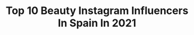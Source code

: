 ---
title: Top 10 Beauty Instagram Influencers In Spain In 2021
description: >-
  Find top beauty Instagram influencers in Spain in 2021. Most popular hashtags: #sorteoespan #shein #sheingals.
platform: Instagram
hits: 1522
text_top: Identify the best Instagram accounts on inBeat.
text_bottom: inBeat aggregates 1522 Instagram influencers like this in Spain for you to connect with.
profiles:
  - username: "rachelcolinas"
    fullname: >-
      Raquel Fernandez Colinas
    bio: >-
      • FASHION • BEAUTY • LIFESTYLE Encargada de gestión en @clinica.valderrama Collabs: raquelfernandezcolinas@gmail.com 📍Ponferrada
    location: "Spain"
    followers: 5087
    engagement: 2518
    commentsToLikes: 0.540386
    id: ck6u1jwjxm6j00j71vizk3ukf
    verified: false
    hashtags: "#inspiration, #model, #look, #me"
  - username: "vanitystyle50"
    fullname: >-
      vanity&style50🌏
    bio: >-
      Sólo yo y mis cosas👗👚👜👠💄💍👑🛍🛍🛍👒, #dress #beauty #jewelry #travel #shoes #🇪🇸🇪🇸 #💍💍married
    location: "Spain"
    followers: 14256
    engagement: 1310
    commentsToLikes: 0.159762
    id: ckap89jtqneyz0i78b3ug6m81
    verified: false
    hashtags: "#wowclassic, #ootdinspiration, #over40, #lookstyle"
  - username: "heyratolina"
    fullname: >-
      Marta
    bio: >-
      Living la vida beauty con mi gato y mi @canarioncc todos los jueves y domingos.
    location: "Spain"
    followers: 373306
    engagement: 1025
    commentsToLikes: 0.037073
    id: ck13caro4zflz0i19w0v41de3
    verified: false
    hashtags: "#colab, #challenge, #internarionalbloggers, #shopzilla"
  - username: "juanitoramoss"
    fullname: >-
      Juanito💯
    bio: >-
      (Generación Del 83)😜♈️🏳️‍🌈 ¡La Vida Sigue! #familystyle #food #beauty #cosmetica 📍 (Málaga) #colaboraciones 📩 ramos1983@hotmail.com
    location: "Spain"
    followers: 19995
    engagement: 785
    commentsToLikes: 1.608985
    id: ckaosrgrrsrsl0i78ya9t1yg8
    verified: false
    hashtags: "#tentacioninsta, #utopiaseticas, #sorteosespan, #sorteos"
  - username: "marikowskaya"
    fullname: >-
      Marikowskaya
    bio: >-
      MAKE UP • BEAUTY • FASHION • LIFESTYLE
    location: "Spain"
    followers: 83197
    engagement: 543
    commentsToLikes: 0.195257
    id: ck0u7wsm95yi90i199hgav5f4
    verified: false
    hashtags: "#urbandecay, #smokeyeyes, #marikoinspiredby, #fall2020"
  - username: "jenniferora"
    fullname: >-
      J E N N I F E R  O R T I Z
    bio: >-
      BEAUTY•MATERNITY•LIFESTYLE ▪️INFO: jenniferora@gmail.com 👩‍👦‍👦 Dylan & Romeo’s mum 🤍@jenniferoracollection 📍MADRID // Barcelona , Spain
    location: "Spain"
    followers: 231234
    engagement: 493
    commentsToLikes: 0.472723
    id: ck0w0rx2ofqlu0i19o7b4l8hj
    verified: true
    hashtags: "#yomequedoencasa, #theelfontheshelfllegaaespan, #christmasiscoming"
  - username: "nereaherz"
    fullname: >-
      NEREA HERNÁNDEZ MIRA
    bio: >-
      Creative soul. Beauty | Fitness See the world through my eyes Say HI ✉ nerea.hmira@gmail.com
    location: "Spain"
    followers: 11710
    engagement: 998
    commentsToLikes: 0.095479
    id: ck8tayyhmtnuz0j78vxbqz1zk
    verified: false
    hashtags: "#sendo, #sendospain, #vegan, #crueltyfree"
  - username: "carmencs2"
    fullname: >-
      C A R M E N 🤎
    bio: >-
      ✨Fashion • Beauty • Lifestyle✨ 🍂Castellón. 📩carmenmartinezcs2@gmail.com 🌾@shein_spain 15%: SN8L1 🏋🏻‍♀️ @myproteines 38% descuento: carmencs2
    location: "Spain"
    followers: 19850
    engagement: 643
    commentsToLikes: 0.195633
    id: ck133ym87udqo0i19oy2t1gh9
    verified: false
    hashtags: "#mylookoftheday, #inspooutfit, #shein, #sheinspain"
  - username: "tamarayuste"
    fullname: >-
      T A M A R A 💟
    bio: >-
      Do more of what makes you happy 💌tamarayuste91@gmail.com 📍Madrid 👗🌏💄Lifestyle | Food | Fashion | Beauty |Travel @sheinofficial ❤️15%dto: s867h
    location: "Spain"
    followers: 28507
    engagement: 548
    commentsToLikes: 0.560940
    id: ck14hdqwc9t5b0i19vt7o4cn2
    verified: false
    hashtags: "#giveaway, #sheinspain, #sorteo, #sheingals"
  - username: "miligritoss"
    fullname: >-
      MILI
    bio: >-
      🤘🏾Soy más totna de lo que parezco, que ya es. ⚡️Social Media + PR @3inaspain @3ina 👐🏽Content creator 🥀Makeup and beauty freak
    location: "Spain"
    followers: 8332
    engagement: 1015
    commentsToLikes: 0.109111
    id: ck9hafvxrcds60j78vn4pdhop
    verified: false
    hashtags: "#hunkemoller, #unik, #iamunik, #nike"
---